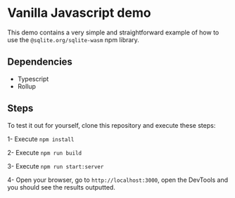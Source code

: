 # Vanilla Javascript demo
This demo contains a very simple and straightforward example of how to use the `@sqlite.org/sqlite-wasm` npm library.

## Dependencies
* Typescript
* Rollup

## Steps
To test it out for yourself, clone this repository and execute these steps:

1- Execute `npm install`

2- Execute `npm run build`

3- Execute `npm run start:server`

4- Open your browser, go to `http://localhost:3000`, open the DevTools and you should see the results outputted.
